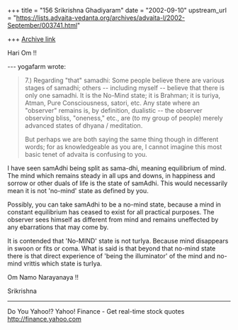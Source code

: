 +++
title = "156 Srikrishna Ghadiyaram"
date = "2002-09-10"
upstream_url = "https://lists.advaita-vedanta.org/archives/advaita-l/2002-September/003741.html"

+++
[Archive link](https://lists.advaita-vedanta.org/archives/advaita-l/2002-September/003741.html)

Hari Om !!

--- yogafarm <yogafarm at WEBTV.NET> wrote:

> 7.) Regarding "that" samadhi: Some people believe
> there are various
> stages of samadhi; others -- including myself --
> believe that there is
> only one samadhi.  It is the No-Mind state; it is
> Brahman; it is turiya,
> Atman, Pure Consciousness, satori, etc.  Any state
> where an "observer"
> remains is, by definition, dualistic -- the observer
> observing bliss,
> "oneness," etc., are (to my group of people) merely
> advanced states of
> dhyana / meditation.
>
> But perhaps we are both saying the same thing though
> in different words;
> for as knowledgeable as you are, I cannot imagine
> this most basic tenet
> of advaita is confusing to you.
>

I have seen samAdhi being split as sama-dhi, meaning
equilibrium of mind. The mind which remains steady in
all ups and downs, in happiness and sorrow or other
duals of life is the state of samAdhi. This would
necessarily mean it is not 'no-mind' state as defined
by you.

Possibly, you can take samAdhi to be a no-mind state,
because a mind in constant equilibrium has ceased to
exist for all practical purposes.  The observer sees
himself as different from mind and remains uneffected
by any ebarrations that may come by.

It is contended that 'No-MIND' state is not turIya.
Because mind disappears in swoon or fits or coma. What
is said is that beyond that no-mind state there is
that direct experience of 'being the illuminator' of
the mind and no-mind vrittis which state is turIya.

Om Namo Narayanaya !!

Srikrishna

__________________________________________________
Do You Yahoo!?
Yahoo! Finance - Get real-time stock quotes
http://finance.yahoo.com

